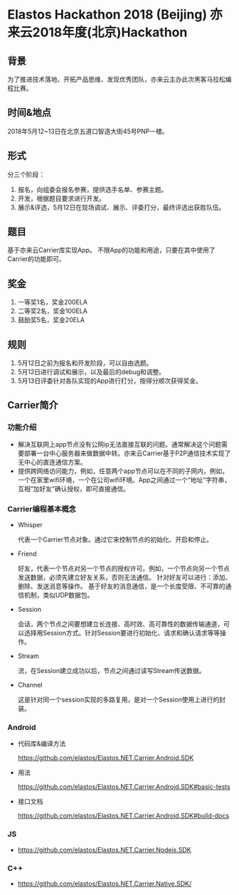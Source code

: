 # Elastos Hackathon 2018 (Beijing) 亦来云2018年度(北京)Hackathon

## 背景
为了推进技术落地、开拓产品思维、发现优秀团队，亦来云主办此次黑客马拉松编程比赛。

## 时间&地点
2018年5月12~13日在北京五道口智造大街45号PNP一楼。

## 形式
分三个阶段：
1. 报名，向组委会报名参赛，提供选手名单、参赛主题。
2. 开发，根据题目要求进行开发。
3. 展示&评选，5月12日在现场调试、展示、评委打分，最终评选出获胜队伍。

## 题目
基于亦来云Carrier库实现App。
不限App的功能和用途，只要在其中使用了Carrier的功能即可。

## 奖金
1. 一等奖1名，奖金200ELA
2. 二等奖2名，奖金100ELA
3. 鼓励奖5名，奖金20ELA

## 规则
1. 5月12日之前为报名和开发阶段，可以自由选题。
2. 5月12日进行调试和展示，以及最后的debug和调整。
3. 5月13日评委针对各队实现的App进行打分，按得分顺次获得奖金。

## Carrier简介

### 功能介绍
  - 解决互联网上app节点没有公网ip无法直接互联的问题。通常解决这个问题需要部署一台中心服务器来做数据中转。亦来云Carrier基于P2P通信技术实现了无中心的直连通信方案。
  - 提供跨网络访问能力，例如，任意两个app节点可以在不同的子网内，例如，一个在家里wifi环境，一个在公司wifi环境。App之间通过一个“地址”字符串，互相“加好友”确认授权，即可直接通信。
  
### Carrier编程基本概念
  - Whisper
  
    代表一个Carrier节点对象。通过它来控制节点的初始化、开启和停止。
    
  - Friend
  
    好友，代表一个节点对另一个节点的授权许可。例如，一个节点向另一个节点发送数据，必须先建立好友关系，否则无法通信。
    针对好友可以进行：添加、删除、发送消息等操作。
    基于好友的消息通信，是一个长度受限、不可靠的通信机制，类似UDP数据包。
    
  - Session
  
    会话，两个节点之间要想建立长连接、高时效、高可靠性的数据传输通道，可以选择用Session方式。针对Session要进行初始化、请求和确认请求等等操作。
    
  - Stream
  
    流，在Session建立成功以后，节点之间通过读写Stream传送数据。
    
  - Channel
  
    这是针对同一个session实现的多路复用，是对一个Session使用上进行的封装。
### Android
  - 代码库&编译方法
  
    <https://github.com/elastos/Elastos.NET.Carrier.Android.SDK>
  
  - 用法
  
    <https://github.com/elastos/Elastos.NET.Carrier.Android.SDK#basic-tests>
    
  - 接口文档
  
    <https://github.com/elastos/Elastos.NET.Carrier.Android.SDK#build-docs>
    
### JS
  - <https://github.com/elastos/Elastos.NET.Carrier.Nodejs.SDK>
  
### C++
  - <https://github.com/elastos/Elastos.NET.Carrier.Native.SDK/>
